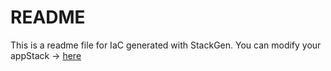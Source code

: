 # README
This is a readme file for IaC generated with StackGen.
You can modify your appStack -> [here](http://main.dev.stackgen.com/appstacks/e1c363af-f6fe-4791-8320-3a8cfa0436df)
